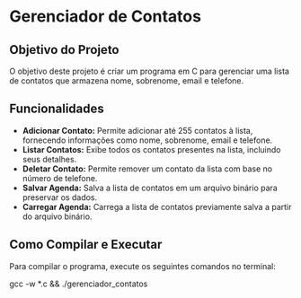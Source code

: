 # Gerenciador de Contatos

## Objetivo do Projeto
O objetivo deste projeto é criar um programa em C para gerenciar uma lista de contatos que armazena nome, sobrenome, email e telefone.

## Funcionalidades
- **Adicionar Contato:** Permite adicionar até 255 contatos à lista, fornecendo informações como nome, sobrenome, email e telefone.
- **Listar Contatos:** Exibe todos os contatos presentes na lista, incluindo seus detalhes.
- **Deletar Contato:** Permite remover um contato da lista com base no número de telefone.
- **Salvar Agenda:** Salva a lista de contatos em um arquivo binário para preservar os dados.
- **Carregar Agenda:** Carrega a lista de contatos previamente salva a partir do arquivo binário.

## Como Compilar e Executar
Para compilar o programa, execute os seguintes comandos no terminal:

gcc -w *.c && ./gerenciador_contatos
